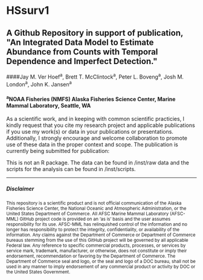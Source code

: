 

# HSsurv1
## A Github Repository in support of publication, "An Integrated Data Model to Estimate Abundance from Counts with Temporal Dependence and Imperfect Detection." 

####Jay M. Ver Hoef<sup>a</sup>, Brett T. McClintock<sup>a</sup>, Peter L. Boveng<sup>a</sup>, Josh M. London<sup>a</sup>, John K. Jansen<sup>a</sup>

#### <sup>a</sup>NOAA Fisheries (NMFS) Alaska Fisheries Science Center, Marine Mammal Laboratory, Seattle, WA

As a scientific work, and in keeping with common scientific practicies, I kindly request that you cite my research project and applicable publications if you use my work(s) or data in your publications or presentations. Additionally, I strongly encourage and welcome collaboration to promote use of these data in the proper context and scope.  The publication is currently being submitted for publication:


This is not an R package.  The data can be found in /inst/raw data and the scripts for the analysis can be found in /inst/scripts.

-------------
##### Disclaimer

<sub>This repository is a scientific product and is not official communication of the Alaska Fisheries Science Center, the National Oceanic and Atmospheric Administration, or the United States Department of Commerce. All AFSC Marine Mammal Laboratory (AFSC-MML) GitHub project code is provided on an ‘as is’ basis and the user assumes responsibility for its use. AFSC-MML has relinquished control of the information and no longer has responsibility to protect the integrity, confidentiality, or availability of the information. Any claims against the Department of Commerce or Department of Commerce bureaus stemming from the use of this GitHub project will be governed by all applicable Federal law. Any reference to specific commercial products, processes, or services by service mark, trademark, manufacturer, or otherwise, does not constitute or imply their endorsement, recommendation or favoring by the Department of Commerce. The Department of Commerce seal and logo, or the seal and logo of a DOC bureau, shall not be used in any manner to imply endorsement of any commercial product or activity by DOC or the United States Government.</sub>

